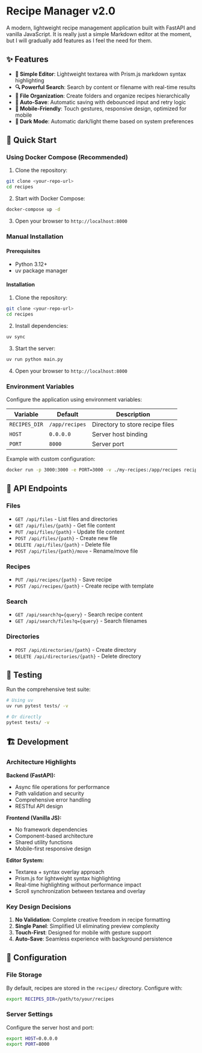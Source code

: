 # Recipe Manager v2.0

A modern, lightweight recipe management application built with FastAPI and vanilla JavaScript. It is really just a simple Markdown
editor at the moment, but I will gradually add features as I feel the need for them.

## ✨ Features

- **📝 Simple Editor**: Lightweight textarea with Prism.js markdown syntax highlighting
- **🔍 Powerful Search**: Search by content or filename with real-time results
- **📁 File Organization**: Create folders and organize recipes hierarchically
- **💾 Auto-Save**: Automatic saving with debounced input and retry logic
- **📱 Mobile-Friendly**: Touch gestures, responsive design, optimized for mobile
- **🌙 Dark Mode**: Automatic dark/light theme based on system preferences

## 🚀 Quick Start

### Using Docker Compose (Recommended)

1. Clone the repository:
```bash
git clone <your-repo-url>
cd recipes
```

2. Start with Docker Compose:
```bash
docker-compose up -d
```

3. Open your browser to `http://localhost:8000`

### Manual Installation

#### Prerequisites
- Python 3.12+
- uv package manager

#### Installation
1. Clone the repository:
```bash
git clone <your-repo-url>
cd recipes
```

2. Install dependencies:
```bash
uv sync
```

3. Start the server:
```bash
uv run python main.py
```

4. Open your browser to `http://localhost:8000`

### Environment Variables
Configure the application using environment variables:

| Variable | Default | Description |
|----------|---------|-------------|
| `RECIPES_DIR` | `/app/recipes` | Directory to store recipe files |
| `HOST` | `0.0.0.0` | Server host binding |
| `PORT` | `8000` | Server port |

Example with custom configuration:
```bash
docker run -p 3000:3000 -e PORT=3000 -v ./my-recipes:/app/recipes recipe-manager
```


## 🔧 API Endpoints

### Files
- `GET /api/files` - List files and directories
- `GET /api/files/{path}` - Get file content
- `PUT /api/files/{path}` - Update file content
- `POST /api/files/{path}` - Create new file
- `DELETE /api/files/{path}` - Delete file
- `POST /api/files/{path}/move` - Rename/move file

### Recipes
- `PUT /api/recipes/{path}` - Save recipe
- `POST /api/recipes/{path}` - Create recipe with template

### Search
- `GET /api/search?q={query}` - Search recipe content
- `GET /api/search/files?q={query}` - Search filenames

### Directories
- `POST /api/directories/{path}` - Create directory
- `DELETE /api/directories/{path}` - Delete directory

## 🧪 Testing

Run the comprehensive test suite:

```bash
# Using uv
uv run pytest tests/ -v

# Or directly
pytest tests/ -v
```

## 🏗️ Development

### Architecture Highlights

**Backend (FastAPI):**
- Async file operations for performance
- Path validation and security
- Comprehensive error handling
- RESTful API design

**Frontend (Vanilla JS):**
- No framework dependencies
- Component-based architecture
- Shared utility functions
- Mobile-first responsive design

**Editor System:**
- Textarea + syntax overlay approach
- Prism.js for lightweight syntax highlighting
- Real-time highlighting without performance impact
- Scroll synchronization between textarea and overlay

### Key Design Decisions

1. **No Validation**: Complete creative freedom in recipe formatting
2. **Single Panel**: Simplified UI eliminating preview complexity  
4. **Touch-First**: Designed for mobile with gesture support
5. **Auto-Save**: Seamless experience with background persistence

## 🔧 Configuration

### File Storage
By default, recipes are stored in the `recipes/` directory. Configure with:

```bash
export RECIPES_DIR=/path/to/your/recipes
```

### Server Settings
Configure the server host and port:

```bash
export HOST=0.0.0.0
export PORT=8000
```

